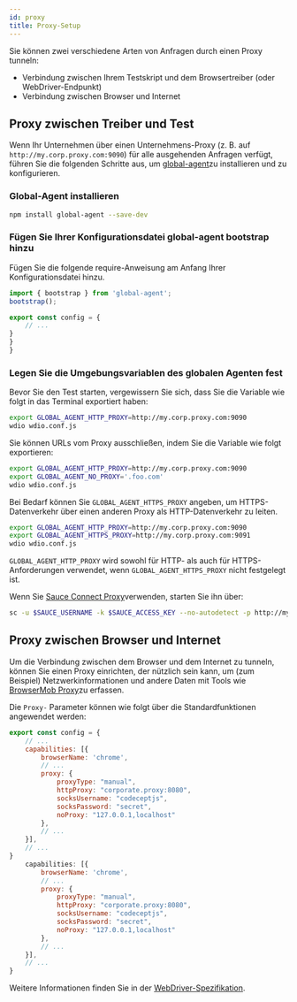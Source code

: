 ```yaml
---
id: proxy
title: Proxy-Setup
---
```


Sie können zwei verschiedene Arten von Anfragen durch einen Proxy tunneln:

- Verbindung zwischen Ihrem Testskript und dem Browsertreiber (oder WebDriver-Endpunkt)
- Verbindung zwischen Browser und Internet

## Proxy zwischen Treiber und Test

Wenn Ihr Unternehmen über einen Unternehmens-Proxy (z. B. auf `http://my.corp.proxy.com:9090`) für alle ausgehenden Anfragen verfügt, führen Sie die folgenden Schritte aus, um [global-agent](https://github.com/gajus/global-agent)zu installieren und zu konfigurieren.

### Global-Agent installieren

```bash npm2yarn
npm install global-agent --save-dev
```

### Fügen Sie Ihrer Konfigurationsdatei global-agent bootstrap hinzu

Fügen Sie die folgende require-Anweisung am Anfang Ihrer Konfigurationsdatei hinzu.

```js title="wdio.conf.js"
import { bootstrap } from 'global-agent';
bootstrap();

export const config = {
    // ...
}
}
}
```

### Legen Sie die Umgebungsvariablen des globalen Agenten fest

Bevor Sie den Test starten, vergewissern Sie sich, dass Sie die Variable wie folgt in das Terminal exportiert haben:

```sh
export GLOBAL_AGENT_HTTP_PROXY=http://my.corp.proxy.com:9090
wdio wdio.conf.js
```

Sie können URLs vom Proxy ausschließen, indem Sie die Variable wie folgt exportieren:

```sh
export GLOBAL_AGENT_HTTP_PROXY=http://my.corp.proxy.com:9090
export GLOBAL_AGENT_NO_PROXY='.foo.com'
wdio wdio.conf.js
```

Bei Bedarf können Sie `GLOBAL_AGENT_HTTPS_PROXY` angeben, um HTTPS-Datenverkehr über einen anderen Proxy als HTTP-Datenverkehr zu leiten.

```sh
export GLOBAL_AGENT_HTTP_PROXY=http://my.corp.proxy.com:9090
export GLOBAL_AGENT_HTTPS_PROXY=http://my.corp.proxy.com:9091
wdio wdio.conf.js
```

`GLOBAL_AGENT_HTTP_PROXY` wird sowohl für HTTP- als auch für HTTPS-Anforderungen verwendet, wenn `GLOBAL_AGENT_HTTPS_PROXY` nicht festgelegt ist.

Wenn Sie [Sauce Connect Proxy](https://wiki.saucelabs.com/display/DOCS/Sauce+Connect+Proxy)verwenden, starten Sie ihn über:

```sh
sc -u $SAUCE_USERNAME -k $SAUCE_ACCESS_KEY --no-autodetect -p http://my.corp.proxy.com:9090
```

## Proxy zwischen Browser und Internet

Um die Verbindung zwischen dem Browser und dem Internet zu tunneln, können Sie einen Proxy einrichten, der nützlich sein kann, um (zum Beispiel) Netzwerkinformationen und andere Daten mit Tools wie [BrowserMob Proxy](https://github.com/lightbody/browsermob-proxy)zu erfassen.

Die `Proxy-` Parameter können wie folgt über die Standardfunktionen angewendet werden:

```js title="wdio.conf.js"
export const config = {
    // ...
    capabilities: [{
        browserName: 'chrome',
        // ...
        proxy: {
            proxyType: "manual",
            httpProxy: "corporate.proxy:8080",
            socksUsername: "codeceptjs",
            socksPassword: "secret",
            noProxy: "127.0.0.1,localhost"
        },
        // ...
    }],
    // ...
}
    capabilities: [{
        browserName: 'chrome',
        // ...
        proxy: {
            proxyType: "manual",
            httpProxy: "corporate.proxy:8080",
            socksUsername: "codeceptjs",
            socksPassword: "secret",
            noProxy: "127.0.0.1,localhost"
        },
        // ...
    }],
    // ...
}
```

Weitere Informationen finden Sie in der [WebDriver-Spezifikation](https://w3c.github.io/webdriver/#proxy).

